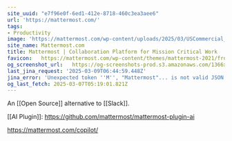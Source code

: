 ```yaml
---
site_uuid: "e7f96e0f-6ed1-412e-8718-460c3ea3aee6"
url: 'https://mattermost.com/'
tags:
- Productivity
image: 'https://mattermost.com/wp-content/uploads/2025/03/USCommercial_1200x628_V2.png'
site_name: Mattermost.com
title: Mattermost | Collaboration Platform for Mission Critical Work
favicon:   https://mattermost.com/wp-content/themes/mattermost-2021/frontend/dist/img/favicon/v2/favicon-32x32.png
og_screenshot_url:   https://og-screenshots-prod.s3.amazonaws.com/1366x768/80/false/458f3c54b00e63ea7395c90e36211f1cfd4a8a0b05a0fd86a7f073e9d3fb818b.jpeg
last_jina_request: '2025-03-09T06:44:59.448Z'
jina_error: 'Unexpected token ''M'', "Mattermost"... is not valid JSON'
og_last_fetch: 2025-03-07T05:19:01.821Z
---
```




An [[Open Source]] alternative to [[Slack]]. 

[[AI Plugin]]: https://github.com/mattermost/mattermost-plugin-ai

https://mattermost.com/copilot/
